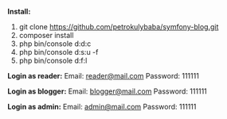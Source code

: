 **Install:**
1. git clone https://github.com/petrokulybaba/symfony-blog.git
2. composer install
3. php bin/console d:d:c
4. php bin/console d:s:u -f
5. php bin/console d:f:l

**Login as reader:**
Email: reader@mail.com
Password: 111111

**Login as blogger:**
Email: blogger@mail.com
Password: 111111

**Login as admin:**
Email: admin@mail.com
Password: 111111
